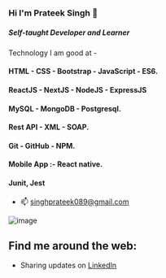 ### Hi I'm Prateek Singh 👋



##### Self-taught Developer and Learner
 Technology I am good at -
####  HTML - CSS - Bootstrap - JavaScript - ES6.
####  ReactJS - NextJS - NodeJS - ExpressJS
####  MySQL - MongoDB - Postgresql.
####  Rest API - XML - SOAP.
####  Git - GitHub - NPM.
####  Mobile App :- React native.
####  Junit, Jest
- 📫 singhprateek089@gmail.com


![image](https://res.cloudinary.com/singhprateek089/image/upload/v1628253581/undraw_programming_2svr_se0ibw.png)

## Find me around the web:

- Sharing updates on <a href="https://www.linkedin.com/in/prateek-singh-6ab984145/">LinkedIn</a>
